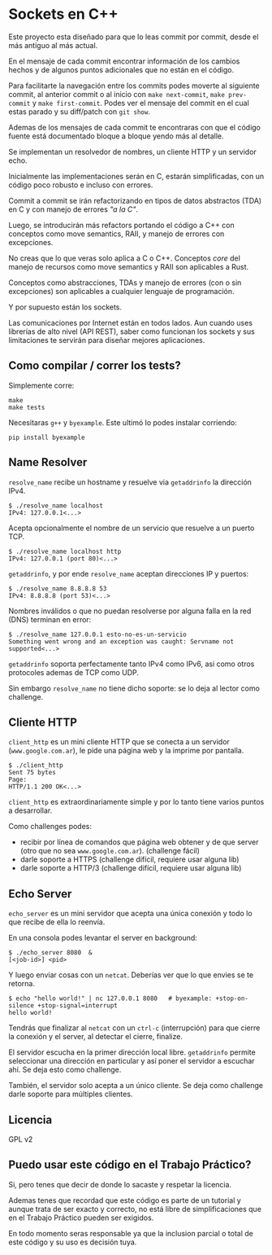 # Sockets en C++

Este proyecto esta diseñado para que lo leas commit por commit, desde el
más antiguo al más actual.

En el mensaje de cada commit encontrar información de los cambios hechos
y de algunos puntos adicionales que no están en el código.

Para facilitarte la navegación entre los commits podes moverte al
siguiente commit, al anterior commit o al inicio con `make next-commit`,
`make prev-commit` y `make first-commit`. Podes ver el mensaje del
commit en el cual estas parado y su diff/patch con `git show`.

Ademas de los mensajes de cada commit te encontraras
con que el código fuente está documentado bloque a bloque yendo más al
detalle.

Se implementan un resolvedor de nombres, un
cliente HTTP y un servidor echo.

Inicialmente las implementaciones serán en C, estarán simplificadas,
con un código poco robusto e incluso con errores.

Commit a commit se irán refactorizando en tipos de datos abstractos
(TDA) en C y con manejo de errores *"a la C"*.

Luego, se introducirán más refactors portando el código a C++ con
conceptos como move semantics, RAII, y manejo de errores con excepciones.

No creas que lo que veras solo aplica a C o C++. Conceptos *core* del
manejo de recursos como move semantics y RAII son aplicables a Rust.

Conceptos como abstracciones, TDAs y manejo de errores (con o sin
excepciones) son aplicables a cualquier lenguaje de programación.

Y por supuesto están los sockets.

Las comunicaciones por Internet están en todos lados. Aun cuando uses
librerías de alto nivel (API REST), saber como funcionan los sockets y
sus limitaciones te servirán para diseñar mejores aplicaciones.

## Como compilar / correr los tests?

Simplemente corre:

```shell
make
make tests
```

Necesitaras `g++` y `byexample`. Este ultimó lo podes instalar
corriendo:

```shell
pip install byexample
```

## Name Resolver

`resolve_name` recibe un hostname y resuelve via `getaddrinfo` la
dirección IPv4.

```shell
$ ./resolve_name localhost
IPv4: 127.0.0.1<...>
```

Acepta opcionalmente el nombre de un servicio que resuelve a un puerto
TCP.

```shell
$ ./resolve_name localhost http
IPv4: 127.0.0.1 (port 80)<...>
```

`getaddrinfo`, y por ende `resolve_name` aceptan direcciones IP y
puertos:

```shell
$ ./resolve_name 8.8.8.8 53
IPv4: 8.8.8.8 (port 53)<...>
```

Nombres inválidos o que no puedan resolverse por alguna falla
en la red (DNS) terminan en error:

```shell
$ ./resolve_name 127.0.0.1 esto-no-es-un-servicio
Something went wrong and an exception was caught: Servname not supported<...>
```

`getaddrinfo` soporta perfectamente tanto IPv4 como IPv6,
asi como otros protocoles ademas de TCP como UDP.

Sin embargo `resolve_name` no tiene dicho soporte: se lo deja
al lector como challenge.

## Cliente HTTP

`client_http` es un mini cliente HTTP que se conecta a un servidor
(`www.google.com.ar`), le pide una página web y la imprime por pantalla.

```shell
$ ./client_http
Sent 75 bytes
Page:
HTTP/1.1 200 OK<...>
```

`client_http` es extraordinariamente simple y por lo tanto tiene varios
puntos a desarrollar.

Como challenges podes:

 - recibir por línea de comandos que página web obtener y de que server
(otro que no sea `www.google.com.ar`). (challenge fácil)
 - darle soporte a HTTPS (challenge difícil, requiere usar alguna lib)
 - darle soporte a HTTP/3 (challenge difícil, requiere usar alguna lib)

## Echo Server

`echo_server` es un mini servidor que acepta una única conexión y todo
lo que recibe de ella lo reenvía.

En una consola podes levantar el server en background:

```shell
$ ./echo_server 8080  &
[<job-id>] <pid>
```

Y luego enviar cosas con un `netcat`. Deberías ver que lo que envies se
te retorna.

<!--
$ sleep 0.5
-->

```shell
$ echo "hello world!" | nc 127.0.0.1 8080   # byexample: +stop-on-silence +stop-signal=interrupt
hello world!
```

<!--
$ kill -9 $(jobs -p) && wait        # byexample: +pass
-->

Tendrás que finalizar al `netcat` con un `ctrl-c` (interrupción)
para que cierre la conexión y el server, al detectar el cierre, finalize.

El servidor escucha en la primer dirección local libre. `getaddrinfo`
permite seleccionar una dirección en particular y así poner el servidor
a escuchar ahí. Se deja esto como challenge.

También, el servidor solo acepta a un único cliente. Se deja como
challenge darle soporte para múltiples clientes.

## Licencia

GPL v2

## Puedo usar este código en el Trabajo Práctico?

Si, pero tenes que decir de donde lo sacaste y respetar la licencia.

Ademas tenes que recordad que este código es parte de un tutorial y
aunque trata de ser exacto y correcto, no está libre de simplificaciones
que en el Trabajo Práctico pueden ser exigidos.

En todo momento seras responsable ya que la inclusion parcial o total
de este código y su uso es decisión tuya.

<!--
No debería ser necesario pero por si acaso matamos a todos los procesos
lanzados durante la ejecución del README.md
$ kill -9 $(jobs -p) && wait        # byexample: -skip +pass
-->

